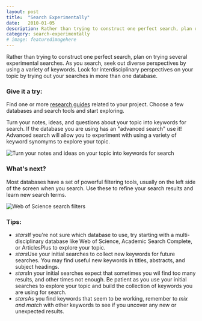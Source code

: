 ```yaml
---
layout: post
title:  "Search Experimentally"
date:   2010-01-05
description: Rather than trying to construct one perfect search, plan on trying several experimental searches.
category: search-experimentally
# image: featuredimagehere
---
```


<p class="intro"><span class="dropcap">R</span>ather than trying to construct one perfect search, plan on trying several experimental searches. As you search, seek out diverse  perspectives by using a variety of keywords. Look for interdisciplinary perspectives on your topic by trying out your searches in more than one database.</p>


### Give it a try:

Find one or more <a href="http://guides.library.ucla.edu" target="_blank">research guides</a> related to your project. Choose a few databases and search tools and start exploring.

Turn your notes, ideas, and questions about your topic into keywords for search. If the database you are using has an "advanced search" use it! Advanced search will allow you to experiment with using a variety of keyword synomyms to explore your topic. 

<img class="responsive-img materialboxed" src="{{ '/assets/img/content/from-keywords-to-search-2.jpg' | prepend: site.baseurl }}" alt="Turn your notes and ideas on your topic into keywords for search" data-caption="Turn your notes and ideas on your topic into keywords for search."> 

### What's next?

Most databases have a set of powerful filtering tools, usually on the left side of the screen when you search. Use these to refine your search results and learn new search terms.

<img class="responsive-img materialboxed" src="{{ '/assets/img/content/database-filtering-tools.jpg' | prepend: site.baseurl }}" alt="Web of Science search filters" data-caption="Many databases, including Web of Science pictured here, provide powerful tools to filter and refine your search results."> 


### Tips:

<ul class="collapsible" data-collapsible="expandable">
    <li>
      <div class="collapsible-header"><i class="material-icons">stars</i>If you're not sure which database to use, try starting with a multi-disciplinary database like Web of Science, Academic Search Complete, or ArticlesPlus to explore your topic.</div>
      <div class="collapsible-body"></div>
    </li>
    <li>
      <div class="collapsible-header"><i class="material-icons">stars</i>Use your initial searches to collect new keywords for future searches. You may find useful new keywords in titles, abstracts, and subject headings.</div>
      <div class="collapsible-body"></div>
    </li>
    <li>
      <div class="collapsible-header"><i class="material-icons">stars</i>In your initial searches expect that sometimes you wil find too many results, and other times not enough. Be patient as you use your initial searches to explore your topic and build the collection of keywords you are using for search.</div>
      <div class="collapsible-body">
      </div>
    </li>
        <li>
      <div class="collapsible-header"><i class="material-icons">stars</i>As you find keywords that seem to be working, remember to <em>mix and match</em> with other keywords to see if you uncover any new or unexpected results.</div>
      <div class="collapsible-body">
      </div>
    </li>
  </ul>

